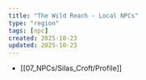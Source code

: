 ```yaml
---
title: "The Wild Reach - Local NPCs"
type: "region"
tags: [npc]
created: 2025-10-23
updated: 2025-10-23
---
```

- [[07_NPCs/Silas_Croft/Profile]]
